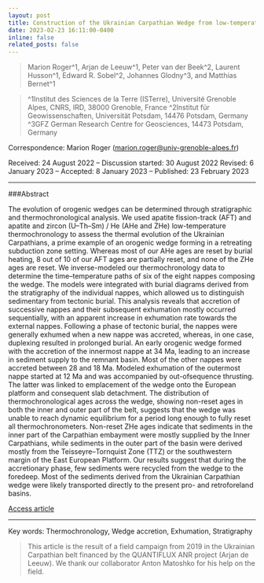 ```yaml
---
layout: post
title: Construction of the Ukrainian Carpathian Wedge from low-temperature thermochronology and tectono-stratigrephy analysis
date: 2023-02-23 16:11:00-0400
inline: false
related_posts: false
---
```


> Marion Roger^1, Arjan de Leeuw^1, Peter van der Beek^2, Laurent Husson^1, Edward R. Sobel^2, Johannes Glodny^3, and Matthias Bernet^1 

> ^1Institut des Sciences de la Terre (ISTerre), Université Grenoble Alpes, CNRS, IRD, 38000 Grenoble, France 
> ^2Institut für Geowissenschaften, Universität Potsdam, 14476 Potsdam, Germany 
> ^3GFZ German Research Centre for Geosciences, 14473 Potsdam, Germany 

Correspondence: Marion Roger (marion.roger@univ-grenoble-alpes.fr) 

Received: 24 August 2022 – Discussion started: 30 August 2022 Revised: 6 January 2023 – Accepted: 8 January 2023 – Published: 23 February 2023

***
###Abstract

The evolution of orogenic wedges can be determined through stratigraphic and thermochronological analysis. We used apatite fission-track (AFT) and apatite and zircon (U–Th–Sm) / He (AHe and ZHe) low-temperature thermochronology to assess the thermal evolution of the Ukrainian Carpathians, a prime example of an orogenic wedge forming in a retreating subduction zone setting. Whereas most of our AHe ages are reset by burial heating, 8 out of 10 of our AFT ages are partially reset, and none of the ZHe ages are reset. We inverse-modeled our thermochronology data to determine the time–temperature paths of six of the eight nappes composing the wedge. The models were integrated with burial diagrams derived from the stratigraphy of the individual nappes, which allowed us to distinguish sedimentary from tectonic burial. This analysis reveals that accretion of successive nappes and their subsequent exhumation mostly occurred sequentially, with an apparent increase in exhumation rate towards the external nappes. Following a phase of tectonic burial, the nappes were generally exhumed when a new nappe was accreted, whereas, in one case, duplexing resulted in prolonged burial. An early orogenic wedge formed with the accretion of the innermost nappe at 34 Ma, leading to an increase in sediment supply to the remnant basin. Most of the other nappes were accreted between 28 and 18 Ma. Modeled exhumation of the outermost nappe started at 12 Ma and was accompanied by out-ofsequence thrusting. The latter was linked to emplacement of the wedge onto the European platform and consequent slab detachment. The distribution of thermochronological ages across the wedge, showing non-reset ages in both the inner and outer part of the belt, suggests that the wedge was unable to reach dynamic equilibrium for a period long enough to fully reset all thermochronometers. Non-reset ZHe ages indicate that sediments in the inner part of the Carpathian embayment were mostly supplied by the Inner Carpathians, while sediments in the outer part of the basin were derived mostly from the Teisseyre–Tornquist Zone (TTZ) or the southwestern margin of the East European Platform. Our results suggest that during the accretionary phase, few sediments were recycled from the wedge to the foredeep. Most of the sediments derived from the Ukrainian Carpathian wedge were likely transported directly to the present pro- and retroforeland basins.

 <a href="https://se.copernicus.org/articles/14/153/2023/">Access article</a> 

***
Key words: Thermochronology, Wedge accretion, Exhumation, Stratigraphy

> This article is the result of a field campaign from 2019 in the Ukrainian Carpathian belt financed by the QUANTIFLUX ANR project (Arjan de Leeuw).
> We thank our collaborator Anton Matoshko for his help on the field.


